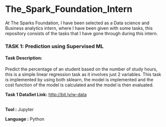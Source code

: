 # The_Spark_Foundation_Intern

At The Sparks Foundation, I have been selected as a Data science and Business analytics intern, where I have been given with some tasks, this repository consists of the tasks that I have gone through during this intern.

### TASK 1: Prediction using Supervised ML

#### Task Description:
Predict the percentage of an student based on the number of study hours, this is a simple linear regression task as it involves just 2 variables. This task is implemented by using both sklearn, the model is implemented and the cost function of the model is calculated and the model is then evaluated.

<b>Task 1 DataSet Link:</b> http://bit.ly/w-data
<br/><br/>



<b>Tool :</b> Jupyter

<b>Language :</b> Python
